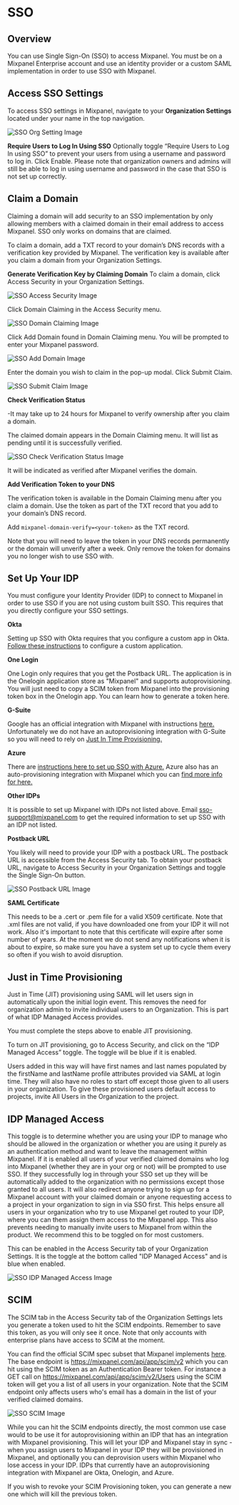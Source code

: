 # SSO


## Overview

You can use Single Sign-On (SSO) to access Mixpanel. You must be on a Mixpanel Enterprise account and use an identity provider or a custom SAML implementation in order to use SSO with Mixpanel. 

## Access SSO Settings

To access SSO settings in Mixpanel, navigate to your **Organization Settings** located under your name in the top navigation.

![SSO Org Setting Image](/sso_org_setting.png)

**Require Users to Log In Using SSO**
Optionally toggle “Require Users to Log In using SSO” to prevent your users from using a username and password to log in. Click Enable. Please note that organization owners and admins will still be able to log in using username and password in the case that SSO is not set up correctly.

## Claim a Domain

Claiming a domain will add security to an SSO implementation by only allowing members with a claimed domain in their email address to access Mixpanel. SSO only works on domains that are claimed. 

To claim a domain, add a TXT record to your domain’s DNS records with a verification key provided by Mixpanel. The verification key is available after you claim a domain from your Organization Settings.

**Generate Verification Key by Claiming Domain**
To claim a domain, click Access Security in your Organization Settings.

![SSO Access Security Image](/sso_access_security.png)

Click Domain Claiming in the Access Security menu.

![SSO Domain Claiming Image](/sso_domain_claiming.png)

Click Add Domain found in Domain Claiming menu. You will be prompted to enter your Mixpanel password.

![SSO Add Domain Image](/sso_add_domain.png)

Enter the domain you wish to claim in the pop-up modal. Click Submit Claim.

![SSO Submit Claim Image](/sso_submit_claim.png)

**Check Verification Status**

-It may take up to 24 hours for Mixpanel to verify ownership after you claim a domain.

The claimed domain appears in the Domain Claiming menu. It will list as pending until it is successfully verified.

![SSO Check Verification Status Image](/sso_check_verification_status.png)

It will be indicated as verified after Mixpanel verifies the domain.

**Add Verification Token to your DNS**

The verification token is available in the Domain Claiming menu after you claim a domain. Use the token as part of the TXT record that you add to your domain’s DNS record.

Add `mixpanel-domain-verify=<your-token>` as the TXT record.

Note that you will need to leave the token in your DNS records permanently or the domain will unverify after a week. Only remove the token for domains you no longer wish to use SSO with.

## Set Up Your IDP
  
You must configure your Identity Provider (IDP) to connect to Mixpanel in order to use SSO if you are not using custom built SSO. This requires that you directly configure your SSO settings.

**Okta**
  
Setting up SSO with Okta requires that you configure a custom app in Okta. [Follow these instructions](/docs/access-security/single-sign-on/okta) to configure a custom application.

**One Login**

One Login only requires that you get the Postback URL. The application is in the Onelogin application store as "Mixpanel" and supports autoprovisioning. You will just need to copy a SCIM token from Mixpanel into the provisioning token box in the Onelogin app. You can learn how to generate a token here.
  
**G-Suite**
  
Google has an official integration with Mixpanel with instructions [here.](https://support.google.com/a/answer/7553416) Unfortunately we do not have an autoprovisioning integration with G-Suite so you will need to rely on [Just In Time Provisioning.](/docs/access-security/single-sign-on/overview#just-in-time-provisioning)

**Azure**

There are [instructions here to set up SSO with Azure.](/docs/access-security/single-sign-on/azure) Azure also has an auto-provisioning integration with Mixpanel which you can [find more info for here.](https://learn.microsoft.com/en-us/azure/active-directory/saas-apps/mixpanel-provisioning-tutorial)

**Other IDPs**

It is possible to set up Mixpanel with IDPs not listed above. Email sso-support@mixpanel.com to get the required information to set up SSO with an IDP not listed.

**Postback URL**
 
You likely will need to provide your IDP with a postback URL. The postback URL is accessible from the Access Security tab. To obtain your postback URL, navigate to Access Security in your Organization Settings and toggle the Single Sign-On button.
  
![SSO Postback URL Image](/sso_postback_url.png)

**SAML Certificate**

This needs to be a .cert or .pem file for a valid X509 certificate. Note that .xml files are not valid, if you have downloaded one from your IDP it will not work. Also it's important to note that this certificate will expire after some number of years. At the moment we do not send any notifications when it is about to expire, so make sure you have a system set up to cycle them every so often if you wish to avoid disruption.

## Just in Time Provisioning

Just in Time (JIT) provisioning using SAML will let users sign in automatically upon the initial login event. This removes the need for organization admin to invite individual users to an Organization. This is part of what IDP Managed Access provides.

You must complete the steps above to enable JIT provisioning. 

To turn on JIT provisioning, go to Access Security, and click on the “IDP Managed Access” toggle. The toggle will be blue if it is enabled.

Users added in this way will have first names and last names populated by the firstName and lastName profile attributes provided via SAML at login time. They will also have no roles to start off except those given to all users in your organization. To give these provisioned users default access to projects, invite All Users in the Organization to the project.
  
## IDP Managed Access
  
This toggle is to determine whether you are using your IDP to manage who should be allowed in the organization or whether you are using it purely as an authentication method and want to leave the management within Mixpanel. If it is enabled all users of your verified claimed domains who log into Mixpanel (whether they are in your org or not) will be prompted to use SSO. If they successfully log in through your SSO set up they will be automatically added to the organization with no permissions except those granted to all users. It will also redirect anyone trying to sign up for a Mixpanel account with your claimed domain or anyone requesting access to a project in your organization to sign in via SSO first. This helps ensure all users in your organization who try to use Mixpanel get routed to your IDP, where you can them assign them access to the Mixpanel app. This also prevents needing to manually invite users to Mixpanel from within the product. We recommend this to be toggled on for most customers.

This can be enabled in the Access Security tab of your Organization Settings. It is the toggle at the bottom called "IDP Managed Access" and is blue when enabled.
  
![SSO IDP Managed Access Image](/sso_idp_managed_access.png)

## SCIM

The SCIM tab in the Access Security tab of the Organization Settings lets you generate a token used to hit the SCIM endpoints. Remember to save this token, as you will only see it once. Note that only accounts with enterprise plans have access to SCIM at the moment.

You can find the official SCIM spec subset that Mixpanel implements [here](https://datatracker.ietf.org/doc/html/rfc7644). The base endpoint is https://mixpanel.com/api/app/scim/v2 which you can hit using the SCIM token as an Authentication Bearer token. For instance a GET call on https://mixpanel.com/api/app/scim/v2/Users using the SCIM token will get you a list of all users in your organization. Note that the SCIM endpoint only affects users who's email has a domain in the list of your verified claimed domains.
  
![SSO SCIM Image](/sso_scim.png)
  
While you can hit the SCIM endpoints directly, the most common use case would to be use it for autoprovisioning within an IDP that has an integration with Mixpanel provisioning. This will let your IDP and Mixpanel stay in sync - when you assign users to Mixpanel in your IDP they will be provisioned in Mixpanel, and optionally you can deprovision users within Mixpanel who lose access in your IDP. IDPs that currently have an autoprovisioning integration with Mixpanel are Okta, Onelogin, and Azure.

If you wish to revoke your SCIM Provisioning token, you can generate a new one which will kill the previous token.
